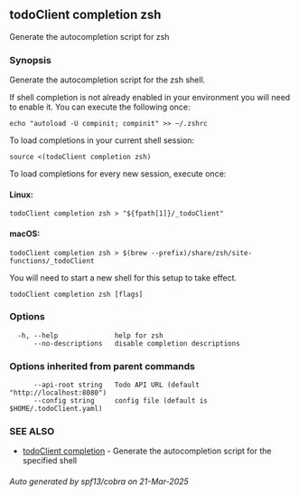 ## todoClient completion zsh

Generate the autocompletion script for zsh

### Synopsis

Generate the autocompletion script for the zsh shell.

If shell completion is not already enabled in your environment you will need
to enable it.  You can execute the following once:

	echo "autoload -U compinit; compinit" >> ~/.zshrc

To load completions in your current shell session:

	source <(todoClient completion zsh)

To load completions for every new session, execute once:

#### Linux:

	todoClient completion zsh > "${fpath[1]}/_todoClient"

#### macOS:

	todoClient completion zsh > $(brew --prefix)/share/zsh/site-functions/_todoClient

You will need to start a new shell for this setup to take effect.


```
todoClient completion zsh [flags]
```

### Options

```
  -h, --help              help for zsh
      --no-descriptions   disable completion descriptions
```

### Options inherited from parent commands

```
      --api-root string   Todo API URL (default "http://localhost:8080")
      --config string     config file (default is $HOME/.todoClient.yaml)
```

### SEE ALSO

* [todoClient completion](todoClient_completion.md)	 - Generate the autocompletion script for the specified shell

###### Auto generated by spf13/cobra on 21-Mar-2025
